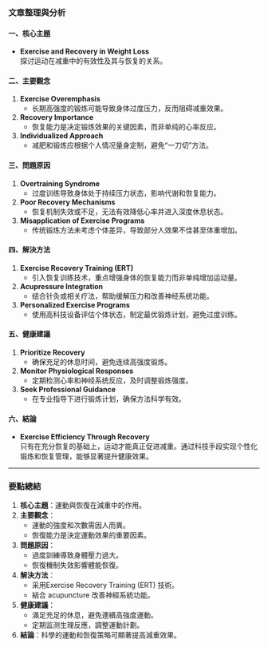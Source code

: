 ### 文章整理與分析

#### 一、核心主題  
- **Exercise and Recovery in Weight Loss**  
  探讨运动在减重中的有效性及其与恢复的关系。

#### 二、主要觀念  
1. **Exercise Overemphasis**  
   - 长期高强度的锻炼可能导致身体过度压力，反而阻碍减重效果。
2. **Recovery Importance**  
   - 恢复能力是决定锻炼效果的关键因素，而非单纯的心率反应。
3. **Individualized Approach**  
   - 减肥和锻炼应根据个人情况量身定制，避免“一刀切”方法。

#### 三、問題原因  
1. **Overtraining Syndrome**  
   - 过度训练导致身体处于持续压力状态，影响代谢和恢复能力。
2. **Poor Recovery Mechanisms**  
   - 恢复机制失效或不足，无法有效降低心率并进入深度休息状态。
3. **Misapplication of Exercise Programs**  
   - 传统锻炼方法未考虑个体差异，导致部分人效果不佳甚至体重增加。

#### 四、解決方法  
1. **Exercise Recovery Training (ERT)**  
   - 引入恢复训练技术，重点增强身体的恢复能力而非单纯增加运动量。
2. **Acupressure Integration**  
   - 结合针灸或相关疗法，帮助缓解压力和改善神经系统功能。
3. **Personalized Exercise Programs**  
   - 使用高科技设备评估个体状态，制定最优锻炼计划，避免过度训练。

#### 五、健康建議  
1. **Prioritize Recovery**  
   - 确保充足的休息时间，避免连续高强度锻炼。
2. **Monitor Physiological Responses**  
   - 定期检测心率和神经系统反应，及时调整锻炼强度。
3. **Seek Professional Guidance**  
   - 在专业指导下进行锻炼计划，确保方法科学有效。

#### 六、結論  
- **Exercise Efficiency Through Recovery**  
  只有在充分恢复的基础上，运动才能真正促进减重。通过科技手段实现个性化锻炼和恢复管理，能够显著提升健康效果。

---

### 要點總結

1. **核心主題**：運動與恢復在減重中的作用。
2. **主要觀念**：
   - 運動的強度和次數需因人而異。
   - 恢復能力是決定運動效果的重要因素。
3. **問題原因**：
   - 過度訓練導致身體壓力過大。
   - 恢復機制失效影響體能恢復。
4. **解決方法**：
   - 采用Exercise Recovery Training (ERT) 技術。
   - 結合	acupuncture 改善神經系統功能。
5. **健康建議**：
   - 滿足充足的休息，避免連續高強度運動。
   - 定期监测生理反應，調整運動計劃。
6. **結論**：科學的運動和恢復策略可顯著提高減重效果。